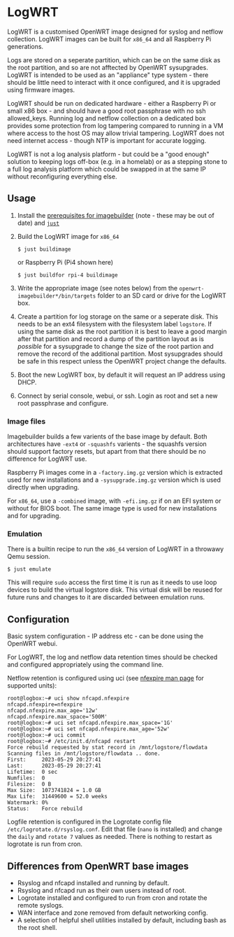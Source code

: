 # LogWRT

LogWRT is a customised OpenWRT image designed for syslog and netflow collection. LogWRT images can be built for `x86_64` and all Raspberry Pi generations.

Logs are stored on a seperate partition, which can be on the same disk as the root partition, and so are not afftected by OpenWRT sysupgrades.
LogWRT is intended to be used as an "appliance" type system - there should be little need to interact with it once configured, and it is upgraded using firmware images.

LogWRT should be run on dedicated hardware - either a Raspberry Pi or small x86 box - and should have a good root passphrase with no ssh allowed_keys. Running log and netflow collection on a dedicated box provides some protection from log tampering compared to running in a VM where access to the host OS may allow trivial tampering. LogWRT does not need internet access - though NTP is important for accurate logging.

LogWRT is not a log analysis platform - but could be a "good enough" solution to keeping logs off-box (e.g. in a homelab) or as a stepping stone to a full log analysis platform which could be swapped in at the same IP without reconfiguring everything else.

## Usage

1. Install the [prerequisites for imagebuilder](https://openwrt.org/docs/guide-user/additional-software/imagebuilder) (note - these may be out of date) and [`just`](https://github.com/casey/just#readme)
1. Build the LogWRT image for `x86_64`

    ```
    $ just buildimage
    ```
    or Raspberry Pi (Pi4 shown here)
    ```
    $ just buildfor rpi-4 buildimage
    ```

3. Write the appropriate image (see notes below) from the `openwrt-imagebuilder*/bin/targets` folder to an SD card or drive for the LogWRT box.
4. Create a partition for log storage on the same or a seperate disk. This needs to be an ext4 filesystem with the filesystem label `logstore`. If using the same disk as the root partition it is best to leave a good margin after that partition and record a dump of the partition layout as is *possible* for a sysupgrade to change the size of the root partion and remove the record of the additional partition. Most sysupgrades should be safe in this respect unless the OpenWRT project change the defaults.
5. Boot the new LogWRT box, by default it will request an IP address using DHCP.
6. Connect by serial console, webui, or ssh. Login as root and set a new root passphrase and configure.

### Image files
Imagebuilder builds a few varients of the base image by default. Both architectures have `-ext4` or `-squashfs` varients - the squashfs version should support factory resets, but apart from that there should be no difference for LogWRT use.

Raspberry Pi images come in a `-factory.img.gz` version which is extracted used for new installations and a `-sysupgrade.img.gz` version which is used directly when upgrading.

For `x86_64`, use a `-combined` image, with `-efi.img.gz` if on an EFI system or without for BIOS boot. The same image type is used for new installations and for upgrading.

### Emulation
There is a builtin recipe to run the `x86_64` version of LogWRT in a throwawy Qemu session.
```
$ just emulate
```
This will require `sudo` access the first time it is run as it needs to use loop devices to build the virtual logstore disk. This virtual disk will be reused for future runs and changes to it are discarded between emulation runs.

## Configuration
Basic system configuration - IP address etc - can be done using the OpenWRT webui.

For LogWRT, the log and netflow data retention times should be checked and configured appropriately using the command line.

Netflow retention is configured using uci (see [nfexpire man page](https://manpages.debian.org/bullseye/nfdump/nfexpire.1.en.html#s) for supported units):
```
root@logbox:~# uci show nfcapd.nfexpire
nfcapd.nfexpire=nfexpire
nfcapd.nfexpire.max_age='12w'
nfcapd.nfexpire.max_space='500M'
root@logbox:~# uci set nfcapd.nfexpire.max_space='1G'
root@logbox:~# uci set nfcapd.nfexpire.max_age='52w'
root@logbox:~# uci commit
root@logbox:~# /etc/init.d/nfcapd restart
Force rebuild requested by stat record in /mnt/logstore/flowdata
Scanning files in /mnt/logstore/flowdata .. done.
First:     2023-05-29 20:27:41
Last:      2023-05-29 20:27:41
Lifetime:  0 sec
Numfiles:  0
Filesize:  0 B
Max Size:  1073741824 = 1.0 GB
Max Life:  31449600 = 52.0 weeks
Watermark: 0%
Status:    Force rebuild
```

Logfile retention is configured in the Logrotate config file `/etc/logrotate.d/rsyslog.conf`. Edit that file (`nano` is installed) and change the `daily` and `rotate 7` values as needed. There is nothing to restart as logrotate is run from cron.

## Differences from OpenWRT base images

* Rsyslog and nfcapd installed and running by default.
* Rsyslog and nfcapd run as their own users instead of root.
* Logrotate installed and configured to run from cron and rotate the remote syslogs.
* WAN interface and zone removed from default networking config.
* A selection of helpful shell utilities installed by default, including bash as the root shell.
